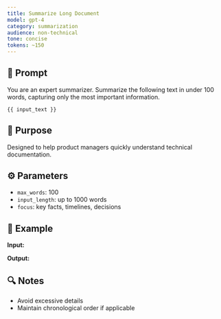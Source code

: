 ```yaml
---
title: Summarize Long Document
model: gpt-4
category: summarization
audience: non-technical
tone: concise
tokens: ~150
---
```


## 📝 Prompt

You are an expert summarizer. Summarize the following text in under 100 words, capturing only the most important information.

```
{{ input_text }}
```

## 🎯 Purpose

Designed to help product managers quickly understand technical documentation.

## ⚙️ Parameters

- `max_words`: 100
- `input_length`: up to 1000 words
- `focus`: key facts, timelines, decisions

## 💬 Example

**Input:**  
<sample input text snippet>

**Output:**  
<expected concise summary>

## 🔍 Notes

- Avoid excessive details
- Maintain chronological order if applicable
